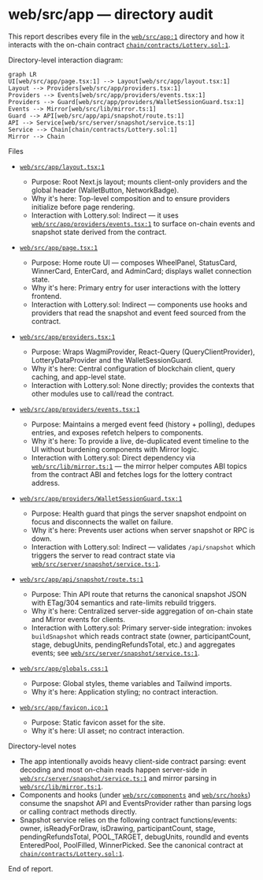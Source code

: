 # web/src/app — directory audit

This report describes every file in the [`web/src/app:1`](web/src/app:1) directory and how it interacts with the on-chain contract [`chain/contracts/Lottery.sol:1`](chain/contracts/Lottery.sol:1).

Directory-level interaction diagram:

```mermaid
graph LR
UI[web/src/app/page.tsx:1] --> Layout[web/src/app/layout.tsx:1]
Layout --> Providers[web/src/app/providers.tsx:1]
Providers --> Events[web/src/app/providers/events.tsx:1]
Providers --> Guard[web/src/app/providers/WalletSessionGuard.tsx:1]
Events --> Mirror[web/src/lib/mirror.ts:1]
Guard --> API[web/src/app/api/snapshot/route.ts:1]
API --> Service[web/src/server/snapshot/service.ts:1]
Service --> Chain[chain/contracts/Lottery.sol:1]
Mirror --> Chain
```

Files

- [`web/src/app/layout.tsx:1`](web/src/app/layout.tsx:1)
  - Purpose: Root Next.js layout; mounts client-only providers and the global header (WalletButton, NetworkBadge).
  - Why it's here: Top-level composition and to ensure providers initialize before page rendering.
  - Interaction with Lottery.sol: Indirect — it uses [`web/src/app/providers/events.tsx:1`](web/src/app/providers/events.tsx:1) to surface on-chain events and snapshot state derived from the contract.

- [`web/src/app/page.tsx:1`](web/src/app/page.tsx:1)
  - Purpose: Home route UI — composes WheelPanel, StatusCard, WinnerCard, EnterCard, and AdminCard; displays wallet connection state.
  - Why it's here: Primary entry for user interactions with the lottery frontend.
  - Interaction with Lottery.sol: Indirect — components use hooks and providers that read the snapshot and event feed sourced from the contract.

- [`web/src/app/providers.tsx:1`](web/src/app/providers.tsx:1)
  - Purpose: Wraps WagmiProvider, React-Query (QueryClientProvider), LotteryDataProvider and the WalletSessionGuard.
  - Why it's here: Central configuration of blockchain client, query caching, and app-level state.
  - Interaction with Lottery.sol: None directly; provides the contexts that other modules use to call/read the contract.

- [`web/src/app/providers/events.tsx:1`](web/src/app/providers/events.tsx:1)
  - Purpose: Maintains a merged event feed (history + polling), dedupes entries, and exposes refetch helpers to components.
  - Why it's here: To provide a live, de-duplicated event timeline to the UI without burdening components with Mirror logic.
  - Interaction with Lottery.sol: Direct dependency via [`web/src/lib/mirror.ts:1`](web/src/lib/mirror.ts:1) — the mirror helper computes ABI topics from the contract ABI and fetches logs for the lottery contract address.

- [`web/src/app/providers/WalletSessionGuard.tsx:1`](web/src/app/providers/WalletSessionGuard.tsx:1)
  - Purpose: Health guard that pings the server snapshot endpoint on focus and disconnects the wallet on failure.
  - Why it's here: Prevents user actions when server snapshot or RPC is down.
  - Interaction with Lottery.sol: Indirect — validates `/api/snapshot` which triggers the server to read contract state via [`web/src/server/snapshot/service.ts:1`](web/src/server/snapshot/service.ts:1).

- [`web/src/app/api/snapshot/route.ts:1`](web/src/app/api/snapshot/route.ts:1)
  - Purpose: Thin API route that returns the canonical snapshot JSON with ETag/304 semantics and rate-limits rebuild triggers.
  - Why it's here: Centralized server-side aggregation of on-chain state and Mirror events for clients.
  - Interaction with Lottery.sol: Primary server-side integration: invokes `buildSnapshot` which reads contract state (owner, participantCount, stage, debugUnits, pendingRefundsTotal, etc.) and aggregates events; see [`web/src/server/snapshot/service.ts:1`](web/src/server/snapshot/service.ts:1).

- [`web/src/app/globals.css:1`](web/src/app/globals.css:1)
  - Purpose: Global styles, theme variables and Tailwind imports.
  - Why it's here: Application styling; no contract interaction.

- [`web/src/app/favicon.ico:1`](web/src/app/favicon.ico:1)
  - Purpose: Static favicon asset for the site.
  - Why it's here: UI asset; no contract interaction.

Directory-level notes

- The app intentionally avoids heavy client-side contract parsing: event decoding and most on-chain reads happen server-side in [`web/src/server/snapshot/service.ts:1`](web/src/server/snapshot/service.ts:1) and mirror parsing in [`web/src/lib/mirror.ts:1`](web/src/lib/mirror.ts:1).
- Components and hooks (under [`web/src/components`](web/src/components:1) and [`web/src/hooks`](web/src/hooks:1)) consume the snapshot API and EventsProvider rather than parsing logs or calling contract methods directly.
- Snapshot service relies on the following contract functions/events: owner, isReadyForDraw, isDrawing, participantCount, stage, pendingRefundsTotal, POOL_TARGET, debugUnits, roundId and events EnteredPool, PoolFilled, WinnerPicked. See the canonical contract at [`chain/contracts/Lottery.sol:1`](chain/contracts/Lottery.sol:1).

End of report.